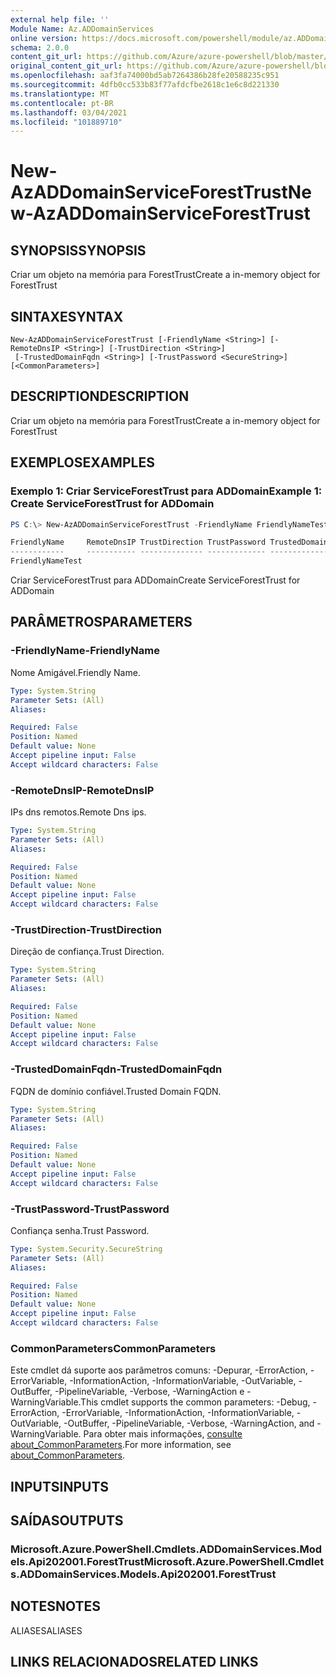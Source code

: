 ```yaml
---
external help file: ''
Module Name: Az.ADDomainServices
online version: https://docs.microsoft.com/powershell/module/az.ADDomainServices/new-AzADDomainServiceForestTrust
schema: 2.0.0
content_git_url: https://github.com/Azure/azure-powershell/blob/master/src/ADDomainServices/help/New-AzADDomainServiceForestTrust.md
original_content_git_url: https://github.com/Azure/azure-powershell/blob/master/src/ADDomainServices/help/New-AzADDomainServiceForestTrust.md
ms.openlocfilehash: aaf3fa74000bd5ab7264386b28fe20588235c951
ms.sourcegitcommit: 4dfb0cc533b83f77afdcfbe2618c1e6c8d221330
ms.translationtype: MT
ms.contentlocale: pt-BR
ms.lasthandoff: 03/04/2021
ms.locfileid: "101889710"
---
```

# <span data-ttu-id="bc2bc-101">New-AzADDomainServiceForestTrust</span><span class="sxs-lookup"><span data-stu-id="bc2bc-101">New-AzADDomainServiceForestTrust</span></span>

## <span data-ttu-id="bc2bc-102">SYNOPSIS</span><span class="sxs-lookup"><span data-stu-id="bc2bc-102">SYNOPSIS</span></span>
<span data-ttu-id="bc2bc-103">Criar um objeto na memória para ForestTrust</span><span class="sxs-lookup"><span data-stu-id="bc2bc-103">Create a in-memory object for ForestTrust</span></span>

## <span data-ttu-id="bc2bc-104">SINTAXE</span><span class="sxs-lookup"><span data-stu-id="bc2bc-104">SYNTAX</span></span>

```
New-AzADDomainServiceForestTrust [-FriendlyName <String>] [-RemoteDnsIP <String>] [-TrustDirection <String>]
 [-TrustedDomainFqdn <String>] [-TrustPassword <SecureString>] [<CommonParameters>]
```

## <span data-ttu-id="bc2bc-105">DESCRIPTION</span><span class="sxs-lookup"><span data-stu-id="bc2bc-105">DESCRIPTION</span></span>
<span data-ttu-id="bc2bc-106">Criar um objeto na memória para ForestTrust</span><span class="sxs-lookup"><span data-stu-id="bc2bc-106">Create a in-memory object for ForestTrust</span></span>

## <span data-ttu-id="bc2bc-107">EXEMPLOS</span><span class="sxs-lookup"><span data-stu-id="bc2bc-107">EXAMPLES</span></span>

### <span data-ttu-id="bc2bc-108">Exemplo 1: Criar ServiceForestTrust para ADDomain</span><span class="sxs-lookup"><span data-stu-id="bc2bc-108">Example 1: Create ServiceForestTrust for ADDomain</span></span>
```powershell
PS C:\> New-AzADDomainServiceForestTrust -FriendlyName FriendlyNameTest

FriendlyName     RemoteDnsIP TrustDirection TrustPassword TrustedDomainFqdn
------------     ----------- -------------- ------------- -----------------
FriendlyNameTest
```

<span data-ttu-id="bc2bc-109">Criar ServiceForestTrust para ADDomain</span><span class="sxs-lookup"><span data-stu-id="bc2bc-109">Create ServiceForestTrust for ADDomain</span></span>

## <span data-ttu-id="bc2bc-110">PARÂMETROS</span><span class="sxs-lookup"><span data-stu-id="bc2bc-110">PARAMETERS</span></span>

### <span data-ttu-id="bc2bc-111">-FriendlyName</span><span class="sxs-lookup"><span data-stu-id="bc2bc-111">-FriendlyName</span></span>
<span data-ttu-id="bc2bc-112">Nome Amigável.</span><span class="sxs-lookup"><span data-stu-id="bc2bc-112">Friendly Name.</span></span>

```yaml
Type: System.String
Parameter Sets: (All)
Aliases:

Required: False
Position: Named
Default value: None
Accept pipeline input: False
Accept wildcard characters: False
```

### <span data-ttu-id="bc2bc-113">-RemoteDnsIP</span><span class="sxs-lookup"><span data-stu-id="bc2bc-113">-RemoteDnsIP</span></span>
<span data-ttu-id="bc2bc-114">IPs dns remotos.</span><span class="sxs-lookup"><span data-stu-id="bc2bc-114">Remote Dns ips.</span></span>

```yaml
Type: System.String
Parameter Sets: (All)
Aliases:

Required: False
Position: Named
Default value: None
Accept pipeline input: False
Accept wildcard characters: False
```

### <span data-ttu-id="bc2bc-115">-TrustDirection</span><span class="sxs-lookup"><span data-stu-id="bc2bc-115">-TrustDirection</span></span>
<span data-ttu-id="bc2bc-116">Direção de confiança.</span><span class="sxs-lookup"><span data-stu-id="bc2bc-116">Trust Direction.</span></span>

```yaml
Type: System.String
Parameter Sets: (All)
Aliases:

Required: False
Position: Named
Default value: None
Accept pipeline input: False
Accept wildcard characters: False
```

### <span data-ttu-id="bc2bc-117">-TrustedDomainFqdn</span><span class="sxs-lookup"><span data-stu-id="bc2bc-117">-TrustedDomainFqdn</span></span>
<span data-ttu-id="bc2bc-118">FQDN de domínio confiável.</span><span class="sxs-lookup"><span data-stu-id="bc2bc-118">Trusted Domain FQDN.</span></span>

```yaml
Type: System.String
Parameter Sets: (All)
Aliases:

Required: False
Position: Named
Default value: None
Accept pipeline input: False
Accept wildcard characters: False
```

### <span data-ttu-id="bc2bc-119">-TrustPassword</span><span class="sxs-lookup"><span data-stu-id="bc2bc-119">-TrustPassword</span></span>
<span data-ttu-id="bc2bc-120">Confiança senha.</span><span class="sxs-lookup"><span data-stu-id="bc2bc-120">Trust Password.</span></span>

```yaml
Type: System.Security.SecureString
Parameter Sets: (All)
Aliases:

Required: False
Position: Named
Default value: None
Accept pipeline input: False
Accept wildcard characters: False
```

### <span data-ttu-id="bc2bc-121">CommonParameters</span><span class="sxs-lookup"><span data-stu-id="bc2bc-121">CommonParameters</span></span>
<span data-ttu-id="bc2bc-122">Este cmdlet dá suporte aos parâmetros comuns: -Depurar, -ErrorAction, -ErrorVariable, -InformationAction, -InformationVariable, -OutVariable, -OutBuffer, -PipelineVariable, -Verbose, -WarningAction e -WarningVariable.</span><span class="sxs-lookup"><span data-stu-id="bc2bc-122">This cmdlet supports the common parameters: -Debug, -ErrorAction, -ErrorVariable, -InformationAction, -InformationVariable, -OutVariable, -OutBuffer, -PipelineVariable, -Verbose, -WarningAction, and -WarningVariable.</span></span> <span data-ttu-id="bc2bc-123">Para obter mais informações, [consulte about_CommonParameters](http://go.microsoft.com/fwlink/?LinkID=113216).</span><span class="sxs-lookup"><span data-stu-id="bc2bc-123">For more information, see [about_CommonParameters](http://go.microsoft.com/fwlink/?LinkID=113216).</span></span>

## <span data-ttu-id="bc2bc-124">INPUTS</span><span class="sxs-lookup"><span data-stu-id="bc2bc-124">INPUTS</span></span>

## <span data-ttu-id="bc2bc-125">SAÍDAS</span><span class="sxs-lookup"><span data-stu-id="bc2bc-125">OUTPUTS</span></span>

### <span data-ttu-id="bc2bc-126">Microsoft.Azure.PowerShell.Cmdlets.ADDomainServices.Models.Api202001.ForestTrust</span><span class="sxs-lookup"><span data-stu-id="bc2bc-126">Microsoft.Azure.PowerShell.Cmdlets.ADDomainServices.Models.Api202001.ForestTrust</span></span>

## <span data-ttu-id="bc2bc-127">NOTES</span><span class="sxs-lookup"><span data-stu-id="bc2bc-127">NOTES</span></span>

<span data-ttu-id="bc2bc-128">ALIASES</span><span class="sxs-lookup"><span data-stu-id="bc2bc-128">ALIASES</span></span>

## <span data-ttu-id="bc2bc-129">LINKS RELACIONADOS</span><span class="sxs-lookup"><span data-stu-id="bc2bc-129">RELATED LINKS</span></span>

